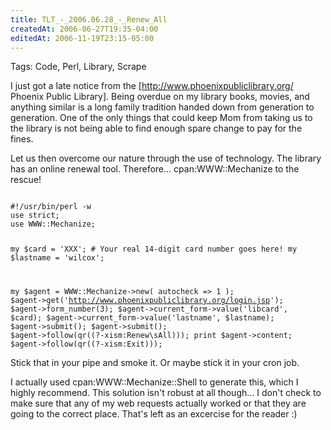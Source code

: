 ```yaml
---
title: TLT_-_2006.06.28_-_Renew_All
createdAt: 2006-06-27T19:35-04:00
editedAt: 2006-11-19T23:15-05:00
---
```


Tags: Code, Perl, Library, Scrape

I just got a late notice from the [http://www.phoenixpubliclibrary.org/ Phoenix Public Library]. Being overdue on my library books, movies, and anything similar is a long family tradition handed down from generation to generation. One of the only things that could keep Mom from taking us to the library is not being able to find enough spare change to pay for the fines.

Let us then overcome our nature through the use of technology. The library has an online renewal tool. Therefore... cpan:WWW::Mechanize to the rescue!

<code>
#!/usr/bin/perl -w
use strict;
use WWW::Mechanize;

my $card = 'XXX'; # Your real 14-digit card number goes here!
my $lastname = 'wilcox';

my $agent = WWW::Mechanize->new( autocheck => 1 );
$agent->get('http://www.phoenixpubliclibrary.org/login.jsp');
$agent->form_number(3);
$agent->current_form->value('libcard', $card);
$agent->current_form->value('lastname', $lastname);
$agent->submit();
$agent->submit();
$agent->follow(qr((?-xism:Renew\sAll)));
print $agent->content;
$agent->follow(qr((?-xism:Exit)));
</code>

Stick that in your pipe and smoke it. Or maybe stick it in your cron job.

I actually used cpan:WWW::Mechanize::Shell to generate this, which I highly recommend. This solution isn't robust at all though... I don't check to make sure that any of my web requests actually worked or that they are going to the correct place. That's left as an excercise for the reader :)

